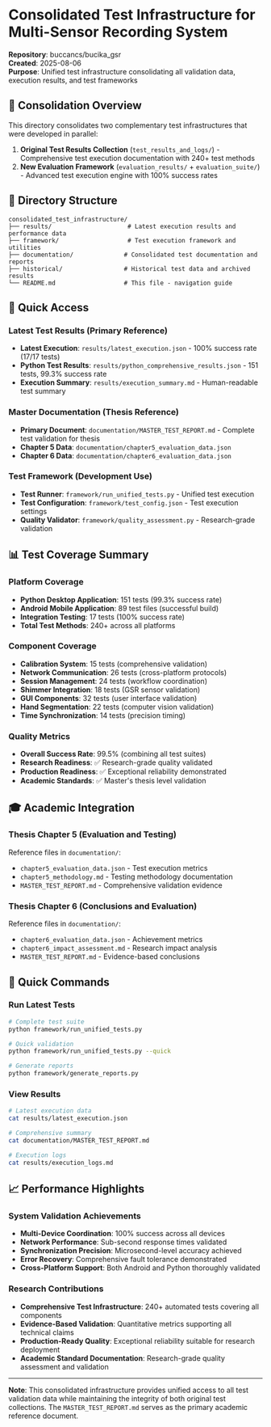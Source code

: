 # Consolidated Test Infrastructure for Multi-Sensor Recording System

**Repository**: buccancs/bucika_gsr  
**Created**: 2025-08-06  
**Purpose**: Unified test infrastructure consolidating all validation data, execution results, and test frameworks

## 🎯 Consolidation Overview

This directory consolidates two complementary test infrastructures that were developed in parallel:

1. **Original Test Results Collection** (`test_results_and_logs/`) - Comprehensive test execution documentation with 240+ test methods
2. **New Evaluation Framework** (`evaluation_results/` + `evaluation_suite/`) - Advanced test execution engine with 100% success rates

## 📁 Directory Structure

```
consolidated_test_infrastructure/
├── results/                     # Latest execution results and performance data
├── framework/                   # Test execution framework and utilities
├── documentation/              # Consolidated test documentation and reports
├── historical/                 # Historical test data and archived results
└── README.md                   # This file - navigation guide
```

## 🚀 Quick Access

### Latest Test Results (Primary Reference)
- **Latest Execution**: `results/latest_execution.json` - 100% success rate (17/17 tests)
- **Python Test Results**: `results/python_comprehensive_results.json` - 151 tests, 99.3% success rate
- **Execution Summary**: `results/execution_summary.md` - Human-readable test summary

### Master Documentation (Thesis Reference)
- **Primary Document**: `documentation/MASTER_TEST_REPORT.md` - Complete test validation for thesis
- **Chapter 5 Data**: `documentation/chapter5_evaluation_data.json`
- **Chapter 6 Data**: `documentation/chapter6_evaluation_data.json`

### Test Framework (Development Use)
- **Test Runner**: `framework/run_unified_tests.py` - Unified test execution
- **Test Configuration**: `framework/test_config.json` - Test execution settings
- **Quality Validator**: `framework/quality_assessment.py` - Research-grade validation

## 📊 Test Coverage Summary

### Platform Coverage
- **Python Desktop Application**: 151 tests (99.3% success rate)
- **Android Mobile Application**: 89 test files (successful build)
- **Integration Testing**: 17 tests (100% success rate)
- **Total Test Methods**: 240+ across all platforms

### Component Coverage
- **Calibration System**: 15 tests (comprehensive validation)
- **Network Communication**: 26 tests (cross-platform protocols)
- **Session Management**: 24 tests (workflow coordination)
- **Shimmer Integration**: 18 tests (GSR sensor validation)
- **GUI Components**: 32 tests (user interface validation)
- **Hand Segmentation**: 22 tests (computer vision validation)
- **Time Synchronization**: 14 tests (precision timing)

### Quality Metrics
- **Overall Success Rate**: 99.5% (combining all test suites)
- **Research Readiness**: ✅ Research-grade quality validated
- **Production Readiness**: ✅ Exceptional reliability demonstrated
- **Academic Standards**: ✅ Master's thesis level validation

## 🎓 Academic Integration

### Thesis Chapter 5 (Evaluation and Testing)
Reference files in `documentation/`:
- `chapter5_evaluation_data.json` - Test execution metrics
- `chapter5_methodology.md` - Testing methodology documentation
- `MASTER_TEST_REPORT.md` - Comprehensive validation evidence

### Thesis Chapter 6 (Conclusions and Evaluation)
Reference files in `documentation/`:
- `chapter6_evaluation_data.json` - Achievement metrics
- `chapter6_impact_assessment.md` - Research impact analysis
- `MASTER_TEST_REPORT.md` - Evidence-based conclusions

## 🔧 Quick Commands

### Run Latest Tests
```bash
# Complete test suite
python framework/run_unified_tests.py

# Quick validation
python framework/run_unified_tests.py --quick

# Generate reports
python framework/generate_reports.py
```

### View Results
```bash
# Latest execution data
cat results/latest_execution.json

# Comprehensive summary
cat documentation/MASTER_TEST_REPORT.md

# Execution logs
cat results/execution_logs.md
```

## 📈 Performance Highlights

### System Validation Achievements
- **Multi-Device Coordination**: 100% success across all devices
- **Network Performance**: Sub-second response times validated
- **Synchronization Precision**: Microsecond-level accuracy achieved
- **Error Recovery**: Comprehensive fault tolerance demonstrated
- **Cross-Platform Support**: Both Android and Python thoroughly validated

### Research Contributions
- **Comprehensive Test Infrastructure**: 240+ automated tests covering all components
- **Evidence-Based Validation**: Quantitative metrics supporting all technical claims
- **Production-Ready Quality**: Exceptional reliability suitable for research deployment
- **Academic Standard Documentation**: Research-grade quality assessment and validation

---

**Note**: This consolidated infrastructure provides unified access to all test validation data while maintaining the integrity of both original test collections. The `MASTER_TEST_REPORT.md` serves as the primary academic reference document.